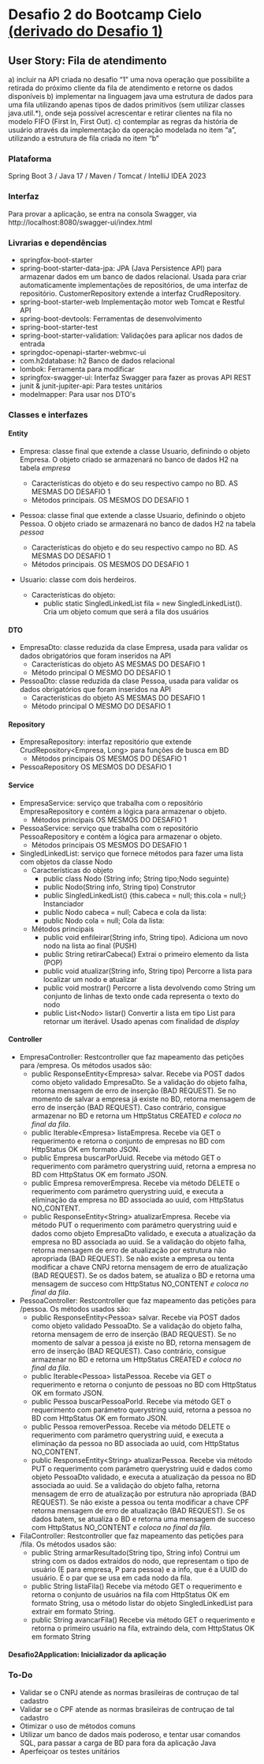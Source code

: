 # Desafio 2 do Bootcamp Cielo [(derivado do Desafio 1)](../desafio1/README.md)
## User Story: Fila de atendimento
a) incluir na API criada no desafio “1” uma nova operação que possibilite a retirada do próximo cliente da fila de atendimento e retorne os dados disponíveis
b) implementar na linguagem java uma estrutura de dados para uma fila utilizando apenas tipos de dados primitivos (sem utilizar classes java.util.*), onde seja possível acrescentar e retirar clientes na fila no modelo FIFO (First In, First Out).
c) contemplar as regras da história de usuário através da implementação da operação modelada no item “a”, utilizando a estrutura de fila criada no item “b”
### Plataforma
Spring Boot 3 / Java 17 / Maven / Tomcat / IntelliJ IDEA 2023
### Interfaz
Para provar a aplicação, se entra na consola Swagger, via http://localhost:8080/swagger-ui/index.html
### Livrarias e dependências
- springfox-boot-starter
- spring-boot-starter-data-jpa: JPA (Java Persistence API) para armazenar dados em um banco de dados relacional. Usada para criar automaticamente implementações de repositórios, de uma interfaz de repositório.
CustomerRepository extende a interfaz CrudRepository.
- spring-boot-starter-web Implementação motor web Tomcat e Restful API
- spring-boot-devtools: Ferramentas de desenvolvimento
- spring-boot-starter-test
- spring-boot-starter-validation: Validações para aplicar nos dados de entrada
- springdoc-openapi-starter-webmvc-ui
- com.h2database: h2 Banco de dados relacional
- lombok: Ferramenta para modificar
- springfox-swagger-ui: Interfaz Swagger para fazer as provas API REST
- junit & junit-jupiter-api: Para testes unitários
- modelmapper: Para usar nos DTO's
### Classes e interfazes
#### Entity
- Empresa: classe final que extende a classe Usuario, definindo o objeto Empresa. O objeto criado se armazenará no banco de dados H2 na tabela *empresa*
  - Características do objeto e do seu respectivo campo no BD. AS MESMAS DO DESAFIO 1
  - Métodos principais. OS MESMOS DO DESAFIO 1
    
- Pessoa: classe final que extende a classe Usuario, definindo o objeto Pessoa. O objeto criado se armazenará no banco de dados H2 na tabela *pessoa*
  - Características do objeto e do seu respectivo campo no BD. AS MESMAS DO DESAFIO 1
  - Métodos principais. OS MESMOS DO DESAFIO 1
- Usuario: classe com dois herdeiros.
  - Características do objeto:
    - public static SingledLinkedList fila = new SingledLinkedList(). Cria um objeto comum que será a fila dos usuários
#### DTO
- EmpresaDto: classe reduzida da clase Empresa, usada para validar os dados obrigatórios que foram inseridos na API
  - Características do objeto AS MESMAS DO DESAFIO 1
  - Método principal O MESMO DO DESAFIO 1
- PessoaDto: classe reduzida da clase Pessoa, usada para validar os dados obrigatórios que foram inseridos na API
  - Características do objeto AS MESMAS DO DESAFIO 1
  - Método principal O MESMO DO DESAFIO 1
#### Repository
- EmpresaRepository: interfaz repositório que extende CrudRepository\<Empresa, Long\> para funções de busca em BD
  - Métodos principais OS MESMOS DO DESAFIO 1
- PessoaRepository OS MESMOS DO DESAFIO 1
#### Service
- EmpresaService: serviço que trabalha com o repositório EmpresaRepository e contém a lógica para armazenar o objeto.
  - Métodos principais OS MESMOS DO DESAFIO 1
- PessoaService: serviço que trabalha com o repositório PessoaRepository e contém a lógica para armazenar o objeto.
  - Métodos principais OS MESMOS DO DESAFIO 1
- SingledLinkedList: serviço que fornece métodos para fazer uma lista com objetos da classe Nodo
  - Características do objeto
    - public class Nodo (String info; String tipo;Nodo seguinte)
    - public Nodo(String info, String tipo) Construtor
    - public SingledLinkedList() {this.cabeca = null; this.cola = null;} Instanciador
    - public Nodo cabeca = null; Cabeca e cola da lista:
    - public Nodo cola = null; Cola da lista:
  - Métodos principais
    - public void enfileirar(String info, String tipo). Adiciona um novo nodo na lista ao final (PUSH)
    - public String retirarCabeca() Extrai o primeiro elemento da lista (POP)
    - public void atualizar(String info, String tipo) Percorre a lista para localizar um nodo e atualizar
    - public void mostrar() Percorre a lista devolvendo como String um conjunto de linhas de texto onde cada representa o texto do nodo
    - public List\<Nodo\> listar() Convertir a lista em tipo List para retornar um iterável. Usado apenas com finalidad de *display*
#### Controller
- EmpresaController: Restcontroller que faz mapeamento das petições para /empresa. Os métodos usados são:
  - public ResponseEntity\<Empresa\> salvar. Recebe via POST dados como objeto validado EmpresaDto. Se a validação do objeto falha, retorna mensagem de erro de inserção (BAD REQUEST). Se no momento de salvar a empresa já existe no BD, retorna mensagem de erro de inserção (BAD REQUEST). Caso contrário, consigue armazenar no BD e retorna um HttpStatus CREATED *e coloca no final da fila*.
  - public Iterable\<Empresa\> listaEmpresa. Recebe via GET o requerimento e retorna o conjunto de empresas no BD com HttpStatus OK em formato JSON.
  - public Empresa buscarPorUuid. Recebe via método GET o requerimento com parámetro querystring uuid, retorna a empresa no BD com HttpStatus OK em formato JSON.
  - public Empresa removerEmpresa. Recebe via método DELETE o requerimento com parámetro querystring uuid, e executa a eliminação da empresa no BD associada ao uuid, com HttpStatus NO_CONTENT.
  - public ResponseEntity\<String\> atualizarEmpresa. Recebe via método PUT o requerimento com parámetro querystring uuid e dados como objeto EmpresaDto validado, e executa a atualização da empresa no BD associada ao uuid. Se a validação do objeto falha, retorna mensagem de erro de atualização por estrutura não apropriada (BAD REQUEST). Se não existe a empresa ou tenta modificar a chave CNPJ retorna mensagem de erro de atualização (BAD REQUEST). Se os dados batem, se atualiza o BD e retorna uma mensagem de succeso com HttpStatus NO_CONTENT *e coloca no final da fila*.
- PessoaController: Restcontroller que faz mapeamento das petições para /pessoa. Os métodos usados são:
  - public ResponseEntity\<Pessoa\> salvar. Recebe via POST dados como objeto validado PessoaDto. Se a validação do objeto falha, retorna mensagem de erro de inserção (BAD REQUEST). Se no momento de salvar a pessoa já existe no BD, retorna mensagem de erro de inserção (BAD REQUEST). Caso contrário, consigue armazenar no BD e retorna um HttpStatus CREATED *e coloca no final da fila*.
  - public Iterable\<Pessoa\> listaPessoa. Recebe via GET o requerimento e retorna o conjunto de pessoas no BD com HttpStatus OK em formato JSON.
  - public Pessoa buscarPessoaPorId. Recebe via método GET o requerimento com parámetro querystring uuid, retorna a pessoa no BD com HttpStatus OK em formato JSON.
  - public Pessoa removerPessoa. Recebe via método DELETE o requerimento com parámetro querystring uuid, e executa a eliminação da pessoa no BD associada ao uuid, com HttpStatus NO_CONTENT.
  - public ResponseEntity\<String\> atualizarPessoa. Recebe via método PUT o requerimento com parámetro querystring uuid e dados como objeto PessoaDto validado, e executa a atualização da pessoa no BD associada ao uuid. Se a validação do objeto falha, retorna mensagem de erro de atualização por estrutura não apropriada (BAD REQUEST). Se não existe a pessoa ou tenta modificar a chave CPF retorna mensagem de erro de atualização (BAD REQUEST). Se os dados batem, se atualiza o BD e retorna uma mensagem de succeso com HttpStatus NO_CONTENT *e coloca no final da fila*.
- FilaController: Restcontroller que faz mapeamento das petições para /fila. Os métodos usados são:
  - public String armarResultado(String tipo, String info) Contrui um string com os dados extraídos do nodo, que representam o tipo de usuário (E para empresa, P para pessoa) e a info, que é a UUID do usuário. É o par que se usa em cada nodo da fila.
  - public String listaFila() Recebe via método GET o requerimento e retorna o conjunto de usuários na fila com HttpStatus OK em formato String, usa o método listar do objeto SingledLinkedList para extrair em formato String.
  - public String avancarFila() Recebe via método GET o requerimento e retorna o primeiro usuário na fila, extraindo dela, com HttpStatus OK em formato String

#### Desafio2Application: Inicializador da aplicação
### To-Do
- Validar se o CNPJ atende as normas brasileiras de contruçao de tal cadastro
- Validar se o CPF atende as normas brasileiras de contruçao de tal cadastro
- Otimizar o uso de métodos comuns
- Utilizar um banco de dados mais poderoso, e tentar usar comandos SQL, para passar a carga de BD para fora da aplicação Java
- Aperfeiçoar os testes unitários


